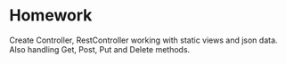 # Homework
Create Controller, RestController working with static views and json data. Also handling Get, Post, Put and Delete  methods.
